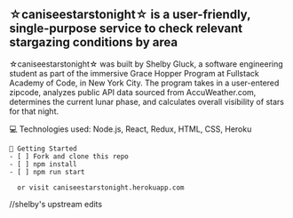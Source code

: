 ## ☆caniseestarstonight☆ is a user-friendly, single-purpose service to check relevant stargazing conditions by area

☆caniseestarstonight☆ was built by Shelby Gluck, a software engineering student as part of the immersive Grace Hopper Program at Fullstack Academy of Code, in New York City. The program takes in a user-entered zipcode, analyzes public API data sourced from AccuWeather.com, determines the current lunar phase, and calculates overall visibility of stars for that night.

💻 Technologies used: Node.js, React, Redux, HTML, CSS, Heroku

```
🔐 Getting Started
- [ ] Fork and clone this repo
- [ ] npm install
- [ ] npm run start

  or visit caniseestarstonight.herokuapp.com
```

//shelby's upstream edits
